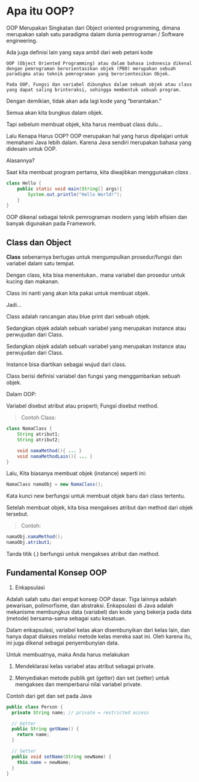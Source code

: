 # Apa itu OOP? 

OOP Merupakan Singkatan dari Object oriented programming, dimana merupakan salah satu paradigma dalam dunia pemrograman / Software engineering.

Ada juga definisi lain yang saya ambil dari web petani kode

```text
OOP (Object Oriented Programming) atau dalam bahasa indonesia dikenal dengan pemrograman berorientasikan objek (PBO) merupakan sebuah paradigma atau teknik pemrograman yang berorientesikan Objek.

Pada OOP, Fungsi dan variabel dibungkus dalam sebuah objek atau class yang dapat saling brinteraksi, sehingga membentuk sebuah program.
```
Dengan demikian, tidak akan ada lagi kode yang “berantakan.”

Semua akan kita bungkus dalam objek.

Tapi sebelum membuat objek, kita harus membuat class dulu…

Lalu Kenapa Harus OOP? OOP merupakan hal yang harus dipelajari untuk memahami Java lebih dalam. Karena Java sendiri merupakan bahasa yang didesain untuk OOP.

Alasannya?

Saat kita membuat program pertama, kita diwajibkan menggunakan *class* .

```java
class Hello {
    public static void main(String[] args){
        System.out.println("Hello World!");
    }
}
```
OOP dikenal sebagai teknik pemrograman modern yang lebih efisien dan banyak digunakan pada Framework.



## Class dan Object

**Class** sebenarnya bertugas untuk mengumpulkan prosedur/fungsi dan variabel dalam satu tempat.


Dengan class, kita bisa menentukan.. mana variabel dan prosedur untuk kucing dan makanan.

Class ini nanti yang akan kita pakai untuk membuat objek.

Jadi…

Class adalah rancangan atau blue print dari sebuah objek.

Sedangkan objek adalah sebuah variabel yang merupakan instance atau perwujudan dari Class.

Sedangkan objek adalah sebuah variabel yang merupakan instance atau perwujudan dari Class.

Instance bisa diartikan sebagai wujud dari class.

Class berisi definisi variabel dan fungsi yang menggambarkan sebuah objek.

Dalam OOP:

Variabel disebut atribut atau properti;
Fungsi disebut method.

> Contoh Class:

```java
class NamaClass {
    String atribut1;
    String atribut2;

    void namaMethod(){ ... }
    void namaMethodLain(){ ... }
}
```
Lalu, Kita biasanya membuat objek (instance) seperti ini:

```java
NamaClass namaObj = new NamaClass();
```

Kata kunci new berfungsi untuk membuat objek baru dari class tertentu.

Setelah membuat objek, kita bisa mengakses atribut dan method dari objek tersebut.

> Contoh: 

```java
namaObj.namaMethod();
namaObj.atribut1;
```
Tanda titik (.) berfungsi untuk mengakses atribut dan method.

## Fundamental Konsep OOP

1. Enkapsulasi

Adalah salah satu dari empat konsep OOP dasar. Tiga lainnya adalah pewarisan, polimorfisme, dan abstraksi. Enkapsulasi di Java adalah mekanisme membungkus data (variabel) dan kode yang bekerja pada data (metode) bersama-sama sebagai satu kesatuan.

Dalam enkapsulasi, variabel kelas akan disembunyikan dari kelas lain, dan hanya dapat diakses melalui metode kelas mereka saat ini. Oleh karena itu, ini juga dikenal sebagai penyembunyian data. 

Untuk membuatnya, maka Anda harus melakukan

1. Mendeklarasi kelas variabel atau atribut sebagai private.

2. Menyediakan metode publik get (getter) dan set (setter) untuk mengakses dan memperbarui nilai variabel private.

Contoh dari get dan set pada Java

```java
public class Person {
  private String name; // private = restricted access

  // Getter
  public String getName() {
    return name;
  }

  // Setter
  public void setName(String newName) {
    this.name = newName;
  }
}
```
